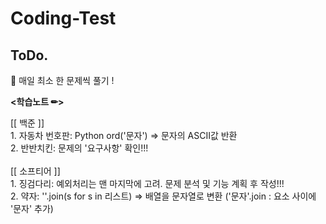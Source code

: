 # Coding-Test

<h2>ToDo.</h2>
📝 매일 최소 한 문제씩 풀기 !
<br>
<p style="font-weight: bold"><학습노트 ✏></p>
<a>[[ 백준 ]]</a> <br>
1. 자동차 번호판: Python  ord('문자') => 문자의 ASCII값 반환  <br>
2. 반반치킨: 문제의 '요구사항' 확인!!!
<br><br>
<a>[[ 소프티어 ]]</a> <br>
1. 징검다리: 예외처리는 맨 마지막에 고려. 문제 분석 및 기능 계획 후 작성!!! <br>
2. 약자: ''.join(s for s in 리스트) => 배열을 문자열로 변환 ('문자'.join : 요소 사이에 '문자' 추가)
